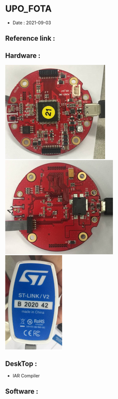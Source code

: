 # UPO_FOTA
 - Date : 2021-09-03

## Reference link : 

## Hardware : 
<img src="./images/FOTA_Board_1.jpg" height="300">
<img src="./images/FOTA_Board_2.jpg" height="300">
<img src="./images/ST_LINK_V2.jpg" height="300">

## DeskTop :
 - IAR Compiler
 
## Software :
